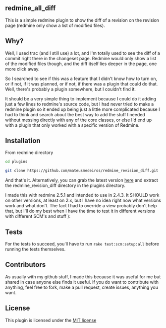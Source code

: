 ## redmine_all_diff

This is a simple redmine plugin to show the diff of a revision on the revision page (redmine only show a list of modified files).

## Why?

Well, I used trac (and I still use) a lot, and I'm totally used to see the diff of a commit right there in the changeset page. Redmine would only show a list of the modified files though, and the diff itself lies deeper in the page, one more click away. 

So I searched to see if this was a feature that I didn't know how to turn on, or if not, if it was planned, or if not, if there was a plugin that could do that. Well, there's probably a plugin somewhere, but I couldn't find it.

It should be a very simple thing to implement because I could do it adding just a few lines to redmine's source code, but I had never tried to make a redmine plugin so it ended up being just a little more complicated because I had to think and search about the best way to add the stuff I needed without messing directly with any of the core classes, or else I'd end up with a plugin that only worked with a specific version of Redmine.

## Installation

From redmine directory
```bash
cd plugins
```
```bash
git clone https://github.com/mateusmedeiros/redmine_revision_diff.git
```

And that's it.
Alternatively, you can grab the latest version [here](http://www.redmine.org/plugins/redmine_revision_diff) and extract the redmine_revision_diff directory in the plugins directory.

I made this with redmine 2.5.1 and intended to use in 2.4.3. It SHOULD work on other versions, at least on 2.x, but I have no idea right now what versions work and what don't. The fact I had to override a view probably don't help that, but I'll do my best when I have the time to test it in different versions with different SCM's and stuff ):

## Tests

For the tests to succeed, you'll have to run `rake test:scm:setup:all` before running the tests themselves.

## Contributors

As usually with my github stuff, I made this because it was useful for me but shared in case anyone else finds it useful. If you do want to contribute with anything, feel free to fork, make a pull request, create issues, anything you want.

## License

This plugin is licensed under the [MIT license](LICENSE)

